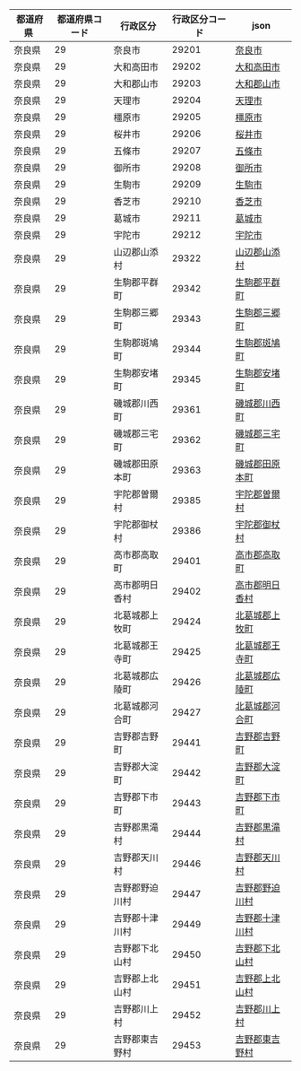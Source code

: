 |  都道府県  | 都道府県コード | 行政区分 | 行政区分コード | json |
|-----------|--------------|--------- |--------------|------|
| 奈良県 | 29 | 奈良市 | 29201 | [奈良市](/topojson/29/29201.topojson) |
| 奈良県 | 29 | 大和高田市 | 29202 | [大和高田市](/topojson/29/29202.topojson) |
| 奈良県 | 29 | 大和郡山市 | 29203 | [大和郡山市](/topojson/29/29203.topojson) |
| 奈良県 | 29 | 天理市 | 29204 | [天理市](/topojson/29/29204.topojson) |
| 奈良県 | 29 | 橿原市 | 29205 | [橿原市](/topojson/29/29205.topojson) |
| 奈良県 | 29 | 桜井市 | 29206 | [桜井市](/topojson/29/29206.topojson) |
| 奈良県 | 29 | 五條市 | 29207 | [五條市](/topojson/29/29207.topojson) |
| 奈良県 | 29 | 御所市 | 29208 | [御所市](/topojson/29/29208.topojson) |
| 奈良県 | 29 | 生駒市 | 29209 | [生駒市](/topojson/29/29209.topojson) |
| 奈良県 | 29 | 香芝市 | 29210 | [香芝市](/topojson/29/29210.topojson) |
| 奈良県 | 29 | 葛城市 | 29211 | [葛城市](/topojson/29/29211.topojson) |
| 奈良県 | 29 | 宇陀市 | 29212 | [宇陀市](/topojson/29/29212.topojson) |
| 奈良県 | 29 | 山辺郡山添村 | 29322 | [山辺郡山添村](/topojson/29/29322.topojson) |
| 奈良県 | 29 | 生駒郡平群町 | 29342 | [生駒郡平群町](/topojson/29/29342.topojson) |
| 奈良県 | 29 | 生駒郡三郷町 | 29343 | [生駒郡三郷町](/topojson/29/29343.topojson) |
| 奈良県 | 29 | 生駒郡斑鳩町 | 29344 | [生駒郡斑鳩町](/topojson/29/29344.topojson) |
| 奈良県 | 29 | 生駒郡安堵町 | 29345 | [生駒郡安堵町](/topojson/29/29345.topojson) |
| 奈良県 | 29 | 磯城郡川西町 | 29361 | [磯城郡川西町](/topojson/29/29361.topojson) |
| 奈良県 | 29 | 磯城郡三宅町 | 29362 | [磯城郡三宅町](/topojson/29/29362.topojson) |
| 奈良県 | 29 | 磯城郡田原本町 | 29363 | [磯城郡田原本町](/topojson/29/29363.topojson) |
| 奈良県 | 29 | 宇陀郡曽爾村 | 29385 | [宇陀郡曽爾村](/topojson/29/29385.topojson) |
| 奈良県 | 29 | 宇陀郡御杖村 | 29386 | [宇陀郡御杖村](/topojson/29/29386.topojson) |
| 奈良県 | 29 | 高市郡高取町 | 29401 | [高市郡高取町](/topojson/29/29401.topojson) |
| 奈良県 | 29 | 高市郡明日香村 | 29402 | [高市郡明日香村](/topojson/29/29402.topojson) |
| 奈良県 | 29 | 北葛城郡上牧町 | 29424 | [北葛城郡上牧町](/topojson/29/29424.topojson) |
| 奈良県 | 29 | 北葛城郡王寺町 | 29425 | [北葛城郡王寺町](/topojson/29/29425.topojson) |
| 奈良県 | 29 | 北葛城郡広陵町 | 29426 | [北葛城郡広陵町](/topojson/29/29426.topojson) |
| 奈良県 | 29 | 北葛城郡河合町 | 29427 | [北葛城郡河合町](/topojson/29/29427.topojson) |
| 奈良県 | 29 | 吉野郡吉野町 | 29441 | [吉野郡吉野町](/topojson/29/29441.topojson) |
| 奈良県 | 29 | 吉野郡大淀町 | 29442 | [吉野郡大淀町](/topojson/29/29442.topojson) |
| 奈良県 | 29 | 吉野郡下市町 | 29443 | [吉野郡下市町](/topojson/29/29443.topojson) |
| 奈良県 | 29 | 吉野郡黒滝村 | 29444 | [吉野郡黒滝村](/topojson/29/29444.topojson) |
| 奈良県 | 29 | 吉野郡天川村 | 29446 | [吉野郡天川村](/topojson/29/29446.topojson) |
| 奈良県 | 29 | 吉野郡野迫川村 | 29447 | [吉野郡野迫川村](/topojson/29/29447.topojson) |
| 奈良県 | 29 | 吉野郡十津川村 | 29449 | [吉野郡十津川村](/topojson/29/29449.topojson) |
| 奈良県 | 29 | 吉野郡下北山村 | 29450 | [吉野郡下北山村](/topojson/29/29450.topojson) |
| 奈良県 | 29 | 吉野郡上北山村 | 29451 | [吉野郡上北山村](/topojson/29/29451.topojson) |
| 奈良県 | 29 | 吉野郡川上村 | 29452 | [吉野郡川上村](/topojson/29/29452.topojson) |
| 奈良県 | 29 | 吉野郡東吉野村 | 29453 | [吉野郡東吉野村](/topojson/29/29453.topojson) |
